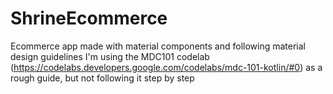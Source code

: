 # ShrineEcommerce
Ecommerce app made with material components and following material design guidelines
I'm using the MDC101 codelab (https://codelabs.developers.google.com/codelabs/mdc-101-kotlin/#0) as a rough guide, but not following it step by step
